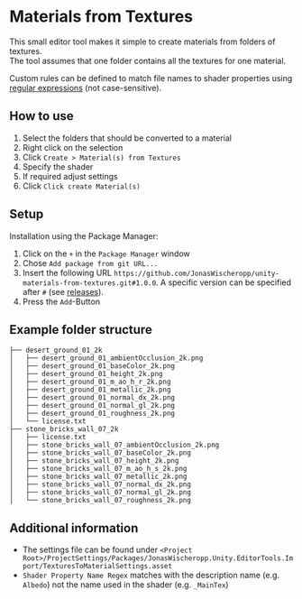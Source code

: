 # Materials from Textures
This small editor tool makes it simple to create materials from folders of textures.  
The tool assumes that one folder contains all the textures for one material.

Custom rules can be defined to match file names to shader properties using [regular expressions](https://learn.microsoft.com/en-us/dotnet/standard/base-types/regular-expression-language-quick-reference) (not case-sensitive).

<!-- TODO insert gif -->

## How to use
1. Select the folders that should be converted to a material
2. Right click on the selection
3. Click `Create > Material(s) from Textures`
4. Specify the shader
5. If required adjust settings
6. Click `Click create Material(s)`

## Setup
Installation using the Package Manager:
1. Click on the `+` in the `Package Manager` window
2. Chose `Add package from git URL...`<!-- TODO link and version -->
3. Insert the following URL `https://github.com/JonasWischeropp/unity-materials-from-textures.git#1.0.0`.<!-- TODO link -->
A specific version can be specified after `#` (see [releases]()).
4. Press the `Add`-Button

## Example folder structure
```
├── desert_ground_01_2k
│   ├── desert_ground_01_ambientOcclusion_2k.png
│   ├── desert_ground_01_baseColor_2k.png
│   ├── desert_ground_01_height_2k.png
│   ├── desert_ground_01_m_ao_h_r_2k.png
│   ├── desert_ground_01_metallic_2k.png
│   ├── desert_ground_01_normal_dx_2k.png
│   ├── desert_ground_01_normal_gl_2k.png
│   ├── desert_ground_01_roughness_2k.png
│   └── license.txt
├── stone_bricks_wall_07_2k
│   ├── license.txt
│   ├── stone_bricks_wall_07_ambientOcclusion_2k.png
│   ├── stone_bricks_wall_07_baseColor_2k.png
│   ├── stone_bricks_wall_07_height_2k.png
│   ├── stone_bricks_wall_07_m_ao_h_s_2k.png
│   ├── stone_bricks_wall_07_metallic_2k.png
│   ├── stone_bricks_wall_07_normal_dx_2k.png
│   ├── stone_bricks_wall_07_normal_gl_2k.png
│   └── stone_bricks_wall_07_roughness_2k.png
```

## Additional information
- The settings file can be found under `<Project Root>/ProjectSettings/Packages/JonasWischeropp.Unity.EditorTools.Import/TexturesToMaterialSettings.asset`
- `Shader Property Name Regex` matches with the description name (e.g. `Albedo`) not the name used in the shader (e.g. `_MainTex`)
